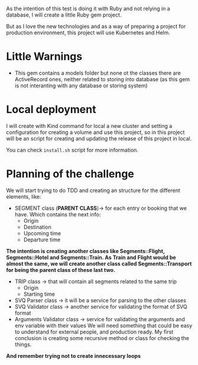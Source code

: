 As the intention of this test is doing it with Ruby and not relying in a database, I will create a little Ruby gem project.

But as I love the new technologies and as a way of preparing a project for production environment, this project will use Kubernetes and Helm.

# Little Warnings
* This gem contains a models folder but none ot the classes there are ActiveRecord ones, neither related to storing into database (as this gem is not interanting with any database or storing system)

# Local deployment
I will create with Kind command for local a new cluster and setting a configuration for creating a volume and use this project, so in this project will
be an script for creating and updating the release of this project in local.

You can check `install.sh` script for more information.

# Planning of the challenge
We will start trying to do TDD and creating an structure for the different elements, like:
* SEGMENT class (**PARENT CLASS**)-> for each entry or booking that we have. Which contains the next info:
  * Origin
  * Destination
  * Upcoming time
  * Departure time

**The intention is creating another classes like Segments::Flight, Segments::Hotel and Segments::Train. As Train and Flight would be almost the same, we will create another class called Segments::Transport for being the parent class of these last two.**

* TRIP class -> that will contain all segments related to the same trip
  * Origin
  * Starting time
* SVQ Parser class -> it will be a service for parsing to the other classes
* SVQ Validator class -> another service for validating the format of SVQ format
* Arguments Validator class -> service for validating the arguments and env variable with their values
We will need something that could be easy to understand for external people, and production ready.
My first conclusion is creating some recursive method or class for checking the things.

**And remember trying not to create innecessary loops**